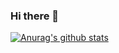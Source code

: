 ### Hi there 👋


[![Anurag's github stats](https://github-readme-stats.vercel.app/api?username=NaimSantos)](https://github.com/anuraghazra/github-readme-stats)

